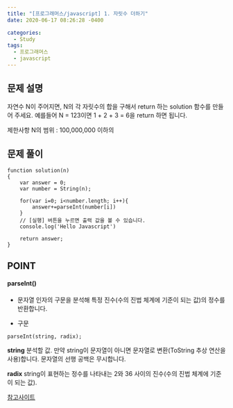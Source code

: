 ```yaml
---
title: "[프로그래머스/javascript] 1. 자릿수 더하기"
date: 2020-06-17 08:26:28 -0400

categories:
  - Study
tags:
  - 프로그래머스
  - javascript
---
```


## 문제 설명

자연수 N이 주어지면, N의 각 자릿수의 합을 구해서 return 하는 solution 함수를 만들어 주세요.
예를들어 N = 123이면 1 + 2 + 3 = 6을 return 하면 됩니다.

제한사항
N의 범위 : 100,000,000 이하의

## 문제 풀이

```
function solution(n)
{
    var answer = 0;
    var number = String(n);

    for(var i=0; i<number.length; i++){
        answer+=parseInt(number[i])
    }
    // [실행] 버튼을 누르면 출력 값을 볼 수 있습니다.
    console.log('Hello Javascript')

    return answer;
}
```

## POINT

#### parseInt()

- 문자열 인자의 구문을 분석해 특정 진수(수의 진법 체계에 기준이 되는 값)의 정수를 반환합니다.

- 구문

```
parseInt(string, radix);
```

**string**
분석할 값. 만약 string이 문자열이 아니면 문자열로 변환(ToString 추상 연산을 사용)합니다. 문자열의 선행 공백은 무시합니다.

**radix**
string이 표현하는 정수를 나타내는 2와 36 사이의 진수(수의 진법 체계에 기준이 되는 값).

[참고사이트](https://developer.mozilla.org/ko/docs/Web/JavaScript/Reference/Global_Objects/parseInt)
